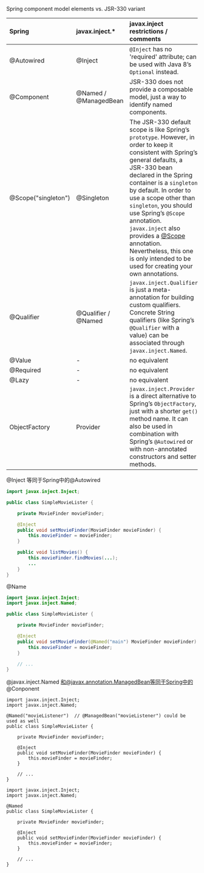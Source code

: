 Spring component model elements vs. JSR-330 variant

| Spring | javax.inject.\* | javax.inject restrictions / comments |
| :--- | :--- | :--- |
| @Autowired | @Inject | `@Inject` has no 'required' attribute; can be used with Java 8’s `Optional` instead. |
| @Component | @Named / @ManagedBean | JSR-330 does not provide a composable model, just a way to identify named components. |
| @Scope\("singleton"\) | @Singleton | The JSR-330 default scope is like Spring’s `prototype`. However, in order to keep it consistent with Spring’s general defaults, a JSR-330 bean declared in the Spring container is a `singleton` by default. In order to use a scope other than `singleton`, you should use Spring’s `@Scope` annotation. `javax.inject` also provides a [@Scope](http://download.oracle.com/javaee/6/api/javax/inject/Scope.html) annotation. Nevertheless, this one is only intended to be used for creating your own annotations. |
| @Qualifier | @Qualifier / @Named | `javax.inject.Qualifier` is just a meta-annotation for building custom qualifiers. Concrete String qualifiers \(like Spring’s `@Qualifier` with a value\) can be associated through `javax.inject.Named`. |
| @Value | - | no equivalent |
| @Required | - | no equivalent |
| @Lazy | - | no equivalent |
| ObjectFactory | Provider | `javax.inject.Provider` is a direct alternative to Spring’s `ObjectFactory`, just with a shorter `get()` method name. It can also be used in combination with Spring’s `@Autowired` or with non-annotated constructors and setter methods. |

@Inject 等同于Spring中的@Autowired

```java
import javax.inject.Inject;

public class SimpleMovieLister {

    private MovieFinder movieFinder;

    @Inject
    public void setMovieFinder(MovieFinder movieFinder) {
        this.movieFinder = movieFinder;
    }

    public void listMovies() {
        this.movieFinder.findMovies(...);
        ...
    }
}
```

@Name

```java
import javax.inject.Inject;
import javax.inject.Named;

public class SimpleMovieLister {

    private MovieFinder movieFinder;

    @Inject
    public void setMovieFinder(@Named("main") MovieFinder movieFinder) {
        this.movieFinder = movieFinder;
    }

    // ...
}
```



@javax.inject.Named 和@javax.annotation.ManagedBean等同于Spring中的@Conponent

```
import javax.inject.Inject;
import javax.inject.Named;

@Named("movieListener")  // @ManagedBean("movieListener") could be used as well
public class SimpleMovieLister {

    private MovieFinder movieFinder;

    @Inject
    public void setMovieFinder(MovieFinder movieFinder) {
        this.movieFinder = movieFinder;
    }

    // ...
}
```

```
import javax.inject.Inject;
import javax.inject.Named;

@Named
public class SimpleMovieLister {

    private MovieFinder movieFinder;

    @Inject
    public void setMovieFinder(MovieFinder movieFinder) {
        this.movieFinder = movieFinder;
    }

    // ...
}
```



